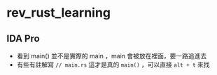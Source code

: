 # rev_rust_learning


## IDA Pro

- 看到 main() 並不是實際的 main ，main 會被放在裡面，要一路追進去
- 有些有註解寫 `// main.rs` 這才是真的 `main()` ，可以直接 `alt + t` 來找
